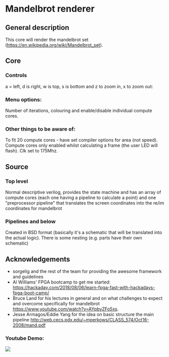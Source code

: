 # Mandelbrot renderer

## General description
This core will render the mandelbrot set (https://en.wikipedia.org/wiki/Mandelbrot_set).

## Core 
### Controls

a = left, d is right, w is top, s is bottom and z to zoom in, x to zoom out:

### Menu options:
Number of iterations, colouring and enable/disable individual compute cores.

### Other things to be aware of:
To fit 20 compute cores - have set compiler options for area (not speed). Compute cores only enabled whilst calculating a frame (the user LED will flash). Clk set to 175Mhz.

## Source
### Top level
Normal descriptive verilog, provides the state machine and has an array of compute cores (each one having a pipeline to calculate a point) and one "preprocessor pipeline" that translates the screen coordinates into the re/im coordinates for mandelbrot

### Pipelines and below
Created in BSD format (basically it's a schematic that will be translated into the actual logic). There is some nesting (e.g. parts have their own schematic)

## Acknowledgements
* sorgelig and the rest of the team for providing the awesome framework and guidelines
* Al Williams' FPGA bootcamp to get me started: https://hackaday.com/2018/08/06/learn-fpga-fast-with-hackadays-fpga-boot-camp/
* Bruce Land for his lectures in general and on what challenges to expect and overcome specifically for mandelbrot https://www.youtube.com/watch?v=AYpbyZFo5xs.
* Jesse Armagos/Eddie Yang for the idea on basic structure the main pipeline http://web.cecs.pdx.edu/~mperkows/CLASS_574/Oct16-2008/mand.pdf

### Youtube Demo:

[![](https://i9.ytimg.com/vi/wUut63y8E0I/mq3.jpg?sqp=CKDIiYUG&rs=AOn4CLArdc5xE_QAR0bvqa3g7eNfndPiIg)](https://www.youtube.com/watch?v=wUut63y8E0I)
